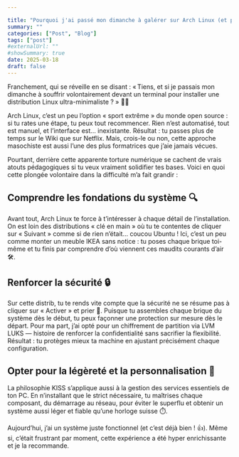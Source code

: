 ```yaml
---

title: "Pourquoi j'ai passé mon dimanche à galérer sur Arch Linux (et pourquoi j'ai adoré)"
summary: ""
categories: ["Post", "Blog"]
tags: ["post"]
#externalUrl: ""
#showSummary: true
date: 2025-03-18
draft: false
---
```


Franchement, qui se réveille en se disant : « Tiens, et si je passais mon dimanche à souffrir volontairement devant un terminal pour installer une distribution Linux ultra-minimaliste ? » 😵‍💫

Arch Linux, c’est un peu l’option « sport extrême » du monde open source : si tu rates une étape, tu peux tout recommencer. Rien n’est automatisé, tout est manuel, et l’interface est… inexistante. Résultat : tu passes plus de temps sur le Wiki que sur Netflix.
Mais, crois-le ou non, cette approche masochiste est aussi l’une des plus formatrices que j’aie jamais vécues.

Pourtant, derrière cette apparente torture numérique se cachent de vrais atouts pédagogiques si tu veux vraiment solidifier tes bases. Voici en quoi cette plongée volontaire dans la difficulté m’a fait grandir :

## Comprendre les fondations du système 🔍
Avant tout, Arch Linux te force à t’intéresser à chaque détail de l’installation. On est loin des distributions « clé en main » où tu te contentes de cliquer sur « Suivant » comme si de rien n’était… coucou Ubuntu !
Ici, c’est un peu comme monter un meuble IKEA sans notice : tu poses chaque brique toi-même et tu finis par comprendre d’où viennent ces maudits courants d’air 🛠️.

## Renforcer la sécurité 🔒
Sur cette distrib, tu te rends vite compte que la sécurité ne se résume pas à cliquer sur « Activer » et prier 🙏. Puisque tu assembles chaque brique du système dès le début, tu peux façonner une protection sur mesure dès le départ. Pour ma part, j’ai opté pour un chiffrement de partition via LVM LUKS — histoire de renforcer la confidentialité sans sacrifier la flexibilité. Résultat : tu protèges mieux ta machine en ajustant précisément chaque configuration.

## Opter pour la légèreté et la personnalisation 🎨
La philosophie KISS s’applique aussi à la gestion des services essentiels de ton PC. En n’installant que le strict nécessaire, tu maîtrises chaque composant, du démarrage au réseau, pour éviter le superflu et obtenir un système aussi léger et fiable qu’une horloge suisse ⏱️.

Aujourd’hui, j’ai un système juste fonctionnel (et c’est déjà bien ! 👍).
Même si, c’était frustrant par moment, cette expérience a été hyper enrichissante et je la recommande.